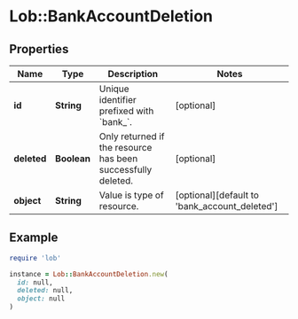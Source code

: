# Lob::BankAccountDeletion

## Properties

| Name | Type | Description | Notes |
| ---- | ---- | ----------- | ----- |
| **id** | **String** | Unique identifier prefixed with &#x60;bank_&#x60;. | [optional] |
| **deleted** | **Boolean** | Only returned if the resource has been successfully deleted. | [optional] |
| **object** | **String** | Value is type of resource. | [optional][default to &#39;bank_account_deleted&#39;] |

## Example

```ruby
require 'lob'

instance = Lob::BankAccountDeletion.new(
  id: null,
  deleted: null,
  object: null
)
```

